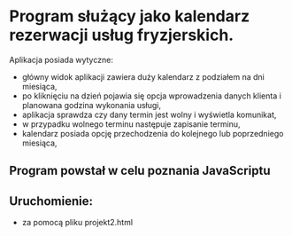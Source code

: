 # Program służący jako kalendarz rezerwacji usług fryzjerskich.

Aplikacja posiada wytyczne:
- główny widok aplikacji zawiera duży kalendarz z podziałem na dni miesiąca,
- po kliknięciu na dzień pojawia się opcja wprowadzenia danych klienta i planowana godzina wykonania usługi,
- aplikacja sprawdza czy dany termin jest wolny i wyświetla komunikat,
- w przypadku wolnego terminu następuje zapisanie terminu,
- kalendarz posiada opcję przechodzenia do kolejnego lub poprzedniego miesiąca,

## Program powstał w celu poznania JavaScriptu

## Uruchomienie:
- za pomocą pliku projekt2.html